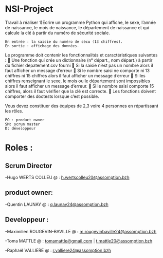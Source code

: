 # NSI-Project
Travail à réaliser
1)Ecrire
un programme Python qui affiche, le sexe, l’année de naissance, le mois
de naissance, le département de naissance et qui calcule la clé à
partir du numéro de sécurité sociale.

    En entrée : la saisie du numéro de sécu (13 chiffres).
    En sortie : affichage des données.

Le programme doit contenir les fonctionnalités et caractéristiques suivantes :
 Une fonction qui crée un dictionnaire (n° départ., nom départ.) à partir du fichier depatement.csv fourni
 Si la saisie n’est pas un nombre alors il faut afficher un message d’erreur
 Si le nombre saisi ne comporte ni 13 chiffres ni 15 chiffres alors il faut afficher un message d’erreur
 Si les chiffres renseignant le sexe, le mois ou le département sont impossibles alors il faut afficher un
message d’erreur.
 Si le nombre saisi comporte 15 chiffres, alors il faut vérifier que la clé est correcte.
 Les fonctions doivent comporter des doctests lorsque c’est possible.

Vous devez constituer des équipes de 2,3 voire 4 personnes en répartissant les rôles.

    PO : product owner
    SM: scrum master
    D: développeur

# Roles : 
## Scrum Director
-Hugo WERTS COLLEU
@ : h.wertscolleu20@assomption.bzh

## product owner:
-Quentin LAUNAY
@ : q.launay24@assomption.bzh

## Developpeur :
-Maximilien ROUGEVIN-BAVILLE
@ : m.rougevinbaville24@assomption.bzh

-Toma MATTLE
@ : tomamattle@gmail.com | t.mattle20@assomption.bzh

-Raphaël VALLIERE
@ : r.valliere24@assomption.bzh

